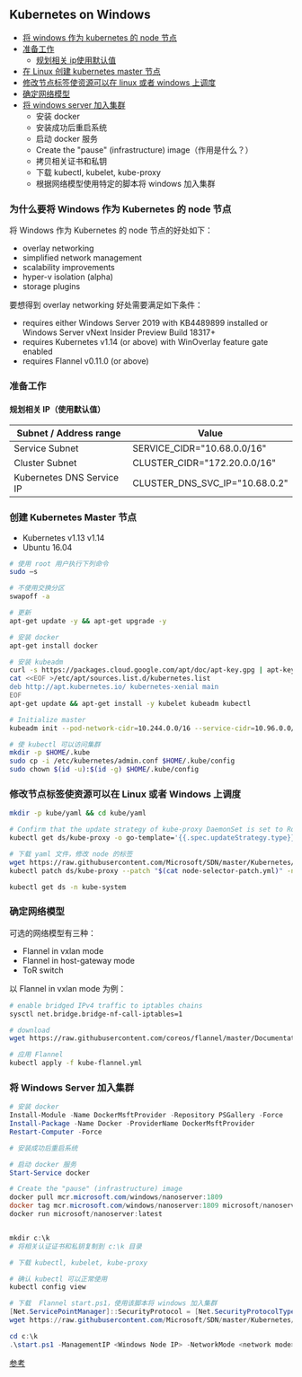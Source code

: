## Kubernetes on Windows

- [将 windows 作为 kubernetes 的 node 节点](#为什么要将-windows-作为-kubernetes-的-node-节点)
- [准备工作](#准备工作)
	- [规划相关 ip使用默认值](#规划相关-ip使用默认值)
- [在 Linux 创建 kubernetes master 节点](#创建-kubernetes-master-节点)
- [修改节点标签使资源可以在 linux 或者 windows 上调度](#修改节点标签使资源可以在-linux-或者-windows-上调度)
- [确定网络模型](#确定网络模型)
- [将 windows server 加入集群](#将-windows-server-加入集群)
	- 安装 docker
	- 安装成功后重启系统
	- 启动 docker 服务
	- Create the "pause" (infrastructure) image（作用是什么？）
	- 拷贝相关证书和私钥
	- 下载 kubectl, kubelet, kube-proxy
	- 根据网络模型使用特定的脚本将 windows 加入集群

### 为什么要将 Windows 作为 Kubernetes 的 node 节点

将 Windows 作为 Kubernetes 的 node 节点的好处如下：

* overlay networking
* simplified network management
* scalability improvements
* hyper-v isolation (alpha)
* storage plugins

要想得到 overlay networking 好处需要满足如下条件：

* requires either Windows Server 2019 with KB4489899 installed or Windows Server vNext Insider Preview Build 18317+
* requires Kubernetes v1.14 (or above) with WinOverlay feature gate enabled
* requires Flannel v0.11.0 (or above)

### 准备工作

#### 规划相关 IP（使用默认值）

| Subnet / Address range    | Value                          |
| ------------------------- | ------------------------------ |
| Service Subnet            | SERVICE_CIDR="10.68.0.0/16"    |
| Cluster Subnet            | CLUSTER_CIDR="172.20.0.0/16"   |
| Kubernetes DNS Service IP | CLUSTER_DNS_SVC_IP="10.68.0.2" |

### 创建 Kubernetes Master 节点

* Kubernetes v1.13  v1.14
* Ubuntu 16.04 

```bash
# 使用 root 用户执行下列命令
sudo –s

# 不使用交换分区
swapoff -a

# 更新
apt-get update -y && apt-get upgrade -y

# 安装 docker
apt-get install docker 

# 安装 kubeadm
curl -s https://packages.cloud.google.com/apt/doc/apt-key.gpg | apt-key add -
cat <<EOF >/etc/apt/sources.list.d/kubernetes.list
deb http://apt.kubernetes.io/ kubernetes-xenial main
EOF
apt-get update && apt-get install -y kubelet kubeadm kubectl

# Initialize master
kubeadm init --pod-network-cidr=10.244.0.0/16 --service-cidr=10.96.0.0/12

# 使 kubectl 可以访问集群
mkdir -p $HOME/.kube
sudo cp -i /etc/kubernetes/admin.conf $HOME/.kube/config
sudo chown $(id -u):$(id -g) $HOME/.kube/config
```

### 修改节点标签使资源可以在 Linux 或者 Windows 上调度

```bash
mkdir -p kube/yaml && cd kube/yaml

# Confirm that the update strategy of kube-proxy DaemonSet is set to RollingUpdate:
kubectl get ds/kube-proxy -o go-template='{{.spec.updateStrategy.type}}{{"\n"}}' --namespace=kube-system

# 下载 yaml 文件，修改 node 的标签
wget https://raw.githubusercontent.com/Microsoft/SDN/master/Kubernetes/flannel/l2bridge/manifests/node-selector-patch.yml
kubectl patch ds/kube-proxy --patch "$(cat node-selector-patch.yml)" -n=kube-system

kubectl get ds -n kube-system
```

### 确定网络模型

可选的网络模型有三种：

* Flannel in vxlan mode
* Flannel in host-gateway mode
* ToR switch

以 Flannel in vxlan mode 为例：

```bash
# enable bridged IPv4 traffic to iptables chains
sysctl net.bridge.bridge-nf-call-iptables=1

# download
wget https://raw.githubusercontent.com/coreos/flannel/master/Documentation/kube-flannel.yml

# 应用 Flannel
kubectl apply -f kube-flannel.yml

```

### 将 Windows Server 加入集群

```PowerShell
# 安装 docker
Install-Module -Name DockerMsftProvider -Repository PSGallery -Force
Install-Package -Name Docker -ProviderName DockerMsftProvider
Restart-Computer -Force

# 安装成功后重启系统

# 启动 docker 服务
Start-Service docker

# Create the "pause" (infrastructure) image
docker pull mcr.microsoft.com/windows/nanoserver:1809
docker tag mcr.microsoft.com/windows/nanoserver:1809 microsoft/nanoserver:latest
docker run microsoft/nanoserver:latest


mkdir c:\k
# 将相关认证证书和私钥复制到 c:\k 目录

# 下载 kubectl, kubelet, kube-proxy

# 确认 kubectl 可以正常使用
kubectl config view

# 下载  Flannel start.ps1，使用该脚本将 windows 加入集群
[Net.ServicePointManager]::SecurityProtocol = [Net.SecurityProtocolType]::Tls12
wget https://raw.githubusercontent.com/Microsoft/SDN/master/Kubernetes/flannel/start.ps1 -o c:\k\start.ps1

cd c:\k
.\start.ps1 -ManagementIP <Windows Node IP> -NetworkMode <network mode>  -ClusterCIDR <Cluster CIDR> -ServiceCIDR <Service CIDR> -KubeDnsServiceIP <Kube-dns Service IP> -LogDir <Log directory>

```

[参考](https://docs.microsoft.com/en-us/virtualization/windowscontainers/kubernetes/getting-started-kubernetes-windows)